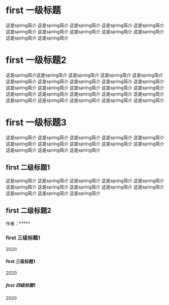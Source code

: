 # first 一级标题

这是spring简介
这是spring简介
这是spring简介
这是spring简介
这是spring简介
这是spring简介
这是spring简介
这是spring简介
这是spring简介
这是spring简介
这是spring简介
这是spring简介

# first 一级标题2


这是spring简介这是spring简介
          这是spring简介
          这是spring简介
          这是spring简介
          这是spring简介
          这是spring简介
          这是spring简介
          这是spring简介
          这是spring简介
          这是spring简介
          这是spring简介
          这是spring简介
          这是spring简介
          这是spring简介
          这是spring简介
          这是spring简介
          这是spring简介
          这是spring简介
          这是spring简介
          这是spring简介
          这是spring简介
          这是spring简介
          这是spring简介
          这是spring简介
# first 一级标题3
这是spring简介
这是spring简介
这是spring简介
这是spring简介
这是spring简介
这是spring简介
这是spring简介
这是spring简介
这是spring简介
这是spring简介
这是spring简介
这是spring简介
这是spring简介
## first 二级标题1
这是spring简介
这是spring简介
这是spring简介
这是spring简介
这是spring简介
这是spring简介
这是spring简介
这是spring简介
这是spring简介
这是spring简介
这是spring简介
这是spring简介
这是spring简介

## first 二级标题2

作者：*****

### first 三级标题1

2020
#### first 三级标题1

2020
##### first 四级标题1

2020
